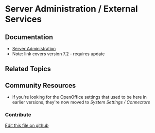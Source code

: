 # Server Administration / External Services

## Documentation

* [Server Administration](https://portal.liferay.dev/docs/7-2/user/-/knowledge_base/u/server-administration)
* Note: link covers version 7.2 - requires update

## Related Topics


## Community Resources

* If you're looking for the OpenOffice settings that used to be here in earlier versions, they're now moved to *System Settings / Connectors*

### Contribute

[Edit this file on github](https://github.com/olafk/controlpanel-documentation-docs/blob/master/md/73en/com_liferay_server_admin_web_portlet_ServerAdminPortlet/external-services.md)

